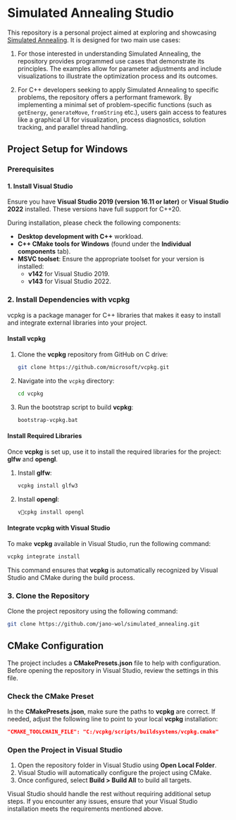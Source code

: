 # Simulated Annealing Studio

This repository is a personal project aimed at exploring and showcasing [Simulated Annealing](https://en.wikipedia.org/wiki/Simulated_annealing). It is designed for two main use cases:

1. For those interested in understanding Simulated Annealing, the repository provides programmed use cases that demonstrate its principles. The examples allow for parameter adjustments and include visualizations to illustrate the optimization process and its outcomes.

2. For C++ developers seeking to apply Simulated Annealing to specific problems, the repository offers a performant framework. By implementing a minimal set of problem-specific functions (such as ``getEnergy``, ``generateMove``, ``fromString`` etc.), users gain access to features like a graphical UI for visualization, process diagnostics, solution tracking, and parallel thread handling.

## Project Setup for Windows

### Prerequisites

#### 1. Install Visual Studio
Ensure you have **Visual Studio 2019 (version 16.11 or later)** or **Visual Studio 2022** installed. These versions have full support for C++20.

During installation, please check the following components:
- **Desktop development with C++** workload.
- **C++ CMake tools for Windows** (found under the **Individual components** tab).
- **MSVC toolset**: Ensure the appropriate toolset for your version is installed:
  - **v142** for Visual Studio 2019.
  - **v143** for Visual Studio 2022.

### 2. Install Dependencies with vcpkg
vcpkg is a package manager for C++ libraries that makes it easy to install and integrate external libraries into your project.

#### Install vcpkg
1. Clone the **vcpkg** repository from GitHub on C drive:
   ```bash
   git clone https://github.com/microsoft/vcpkg.git
   ```
2. Navigate into the `vcpkg` directory:
   ```bash
   cd vcpkg
   ```
3. Run the bootstrap script to build **vcpkg**:
   ```bash
   bootstrap-vcpkg.bat
   ```     

#### Install Required Libraries
Once **vcpkg** is set up, use it to install the required libraries for the project: **glfw** and **opengl**.

1. Install **glfw**:
   ```bash
   vcpkg install glfw3
   ```
2. Install **opengl**:
   ```bash
   vcpkg install opengl
   ```

#### Integrate vcpkg with Visual Studio
To make **vcpkg** available in Visual Studio, run the following command:
```bash
vcpkg integrate install
```
This command ensures that **vcpkg** is automatically recognized by Visual Studio and CMake during the build process.

### 3. Clone the Repository
Clone the project repository using the following command:
```bash
git clone https://github.com/jano-wol/simulated_annealing.git
```

## CMake Configuration

The project includes a **CMakePresets.json** file to help with configuration. Before opening the repository in Visual Studio, review the settings in this file.

### Check the CMake Preset

In the **CMakePresets.json**, make sure the paths to **vcpkg** are correct. If needed, adjust the following line to point to your local **vcpkg** installation:

```json
"CMAKE_TOOLCHAIN_FILE": "C:/vcpkg/scripts/buildsystems/vcpkg.cmake"
```

### Open the Project in Visual Studio

1. Open the repository folder in Visual Studio using **Open Local Folder**.
2. Visual Studio will automatically configure the project using CMake.
3. Once configured, select **Build > Build All** to build all targets.

Visual Studio should handle the rest without requiring additional setup steps. If you encounter any issues, ensure that your Visual Studio installation meets the requirements mentioned above.

